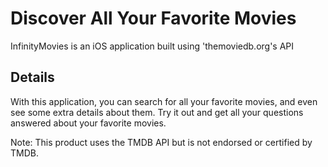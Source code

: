 # Discover All Your Favorite Movies
InfinityMovies is an iOS application built using 'themoviedb.org's API

## Details
With this application, you can search for all your favorite movies, and even see some extra details about them.
Try it out and get all your questions answered about your favorite movies.



Note: This product uses the TMDB API but is not endorsed or certified by TMDB.
